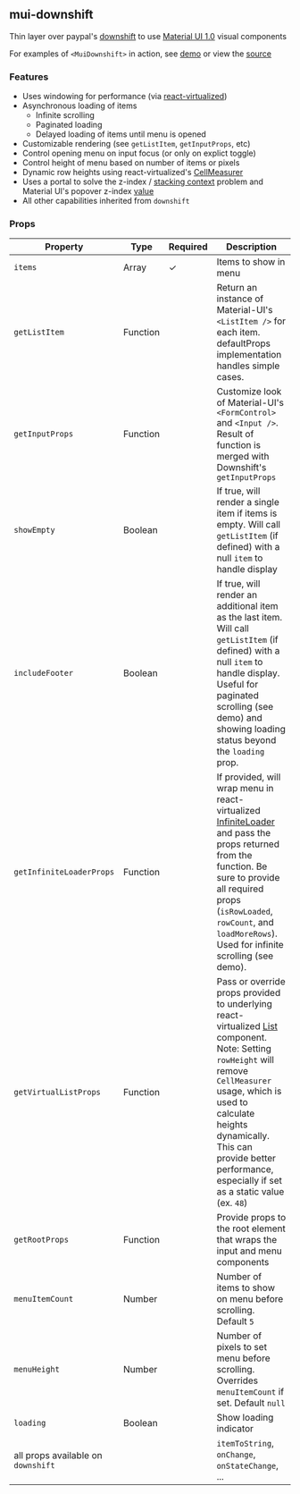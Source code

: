 ## mui-downshift
Thin layer over paypal's [downshift](https://github.com/paypal/downshift) to use [Material UI 1.0](http://www.material-ui-next.com) visual components

For examples of `<MuiDownshift>` in action, see [demo](https://techniq.github.io/mui-downshift/) or view the [source](https://github.com/techniq/mui-downshift/tree/master/stories)

### Features
- Uses windowing for performance (via [react-virtualized](https://github.com/bvaughn/react-virtualized))
- Asynchronous loading of items
  - Infinite scrolling
  - Paginated loading
  - Delayed loading of items until menu is opened
- Customizable rendering (see `getListItem`, `getInputProps`, etc)
- Control opening menu on input focus (or only on explict toggle) 
- Control height of menu based on number of items or pixels
- Dynamic row heights using react-virtualized's [CellMeasurer](https://github.com/bvaughn/react-virtualized/blob/master/docs/CellMeasurer.md)
- Uses a portal to solve the z-index / [stacking context](https://developer.mozilla.org/en-US/docs/Web/CSS/CSS_Positioning/Understanding_z_index/The_stacking_context) problem and Material UI's popover z-index [value](https://github.com/callemall/material-ui/blob/master/src/styles/zIndex.js)
- All other capabilities inherited from `downshift`

### Props
Property | Type | Required | Description
-------- | ---- | -------- | -----------
`items` | Array | ✓ | Items to show in menu
`getListItem` | Function | |  Return an instance of Material-UI's `<ListItem />` for each item.  defaultProps implementation handles simple cases.
`getInputProps` | Function | | Customize look of Material-UI's `<FormControl>` and `<Input />`.  Result of function is merged with Downshift's `getInputProps` 
`showEmpty` | Boolean | | If true, will render a single item if items is empty.  Will call `getListItem` (if defined) with a null `item` to handle display
`includeFooter` | Boolean | | If true, will render an additional item as the last item. Will call `getListItem` (if defined) with a null `item` to handle display.  Useful for paginated scrolling (see demo) and showing loading status beyond the `loading` prop.
`getInfiniteLoaderProps` | Function |  | If provided, will wrap menu in react-virtualized [InfiniteLoader](https://github.com/bvaughn/react-virtualized/blob/master/docs/InfiniteLoader.md) and pass the props returned from the function.  Be sure to provide all required props (`isRowLoaded`, `rowCount`, and `loadMoreRows`).  Used for infinite scrolling (see demo).
`getVirtualListProps` | Function |  | Pass or override props provided to underlying react-virtualized [List](https://github.com/bvaughn/react-virtualized/blob/master/docs/List.md) component.  Note: Setting `rowHeight` will remove `CellMeasurer` usage, which is used to calculate heights dynamically.  This can provide better performance, especially if set as a static value (ex. `48`)
`getRootProps` | Function | | Provide props to the root element that wraps the input and menu components
`menuItemCount` | Number | | Number of items to show on menu before scrolling.  Default `5`
`menuHeight` | Number | | Number of pixels to set menu before scrolling.  Overrides `menuItemCount` if set.  Default `null`
`loading` | Boolean | |  Show loading indicator
all props available on `downshift` | |  | `itemToString`, `onChange`, `onStateChange`, ...
